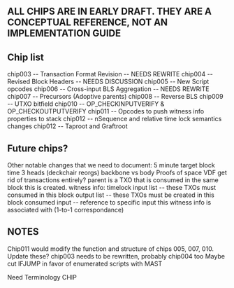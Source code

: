 ## ALL CHIPS ARE IN EARLY DRAFT. THEY ARE A CONCEPTUAL REFERENCE, NOT AN IMPLEMENTATION GUIDE

## Chip list

chip003 -- Transaction Format Revision      -- NEEDS REWRITE
chip004 -- Revised Block Headers            -- NEEDS DISCUSSION
chip005 -- New Script opcodes
chip006 -- Cross-input BLS Aggregation      -- NEEDS REWRITE
chip007 -- Precursors (Adoptive parents)
chip008 -- Reverse BLS
chip009 -- UTXO bitfield
chip010 -- OP_CHECKINPUTVERIFY & OP_CHECKOUTPUTVERIFY
chip011 -- Opcodes to push witness info properties to stack
chip012 -- nSequence and relative time lock semantics changes
chip012 -- Taproot and Graftroot

## Future chips?

Other notable changes that we need to document:
5 minute target block time
3 heads (deckchair reorgs)
    backbone vs body
Proofs of space
VDF
get rid of transactions entirely?
    parent is a TXO that is consumed in the same block this is created.
    witness info:
        timelock
        input list -- these TXOs must consumed in this block
        output list -- these TXOs must be created in this block
        consumed input -- reference to specific input this witness info is associated with (1-to-1 correspondance)

## NOTES

Chip011 would modify the function and structure of chips 005, 007, 010. Update these?
chip003 needs to be rewritten, probably chip004 too
Maybe cut IFJUMP in favor of enumerated scripts with MAST

Need Terminology CHIP

